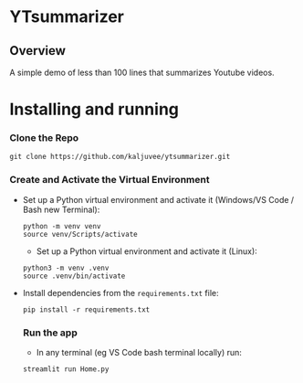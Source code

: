 # YTsummarizer

## Overview

A simple demo of less than 100 lines that summarizes Youtube videos.

# Installing and running

### Clone the Repo
  ```
  git clone https://github.com/kaljuvee/ytsummarizer.git
  ```

### Create and Activate the Virtual Environment

- Set up a Python virtual environment and activate it (Windows/VS Code / Bash new Terminal):
  ```
  python -m venv venv
  source venv/Scripts/activate
  ```
  - Set up a Python virtual environment and activate it (Linux):
  ```
  python3 -m venv .venv
  source .venv/bin/activate
  ```
  
- Install dependencies from the `requirements.txt` file:
  ```
  pip install -r requirements.txt
  ```

  ### Run the app
  - In any terminal (eg VS Code bash terminal locally) run:
  ```
  streamlit run Home.py
  ```
